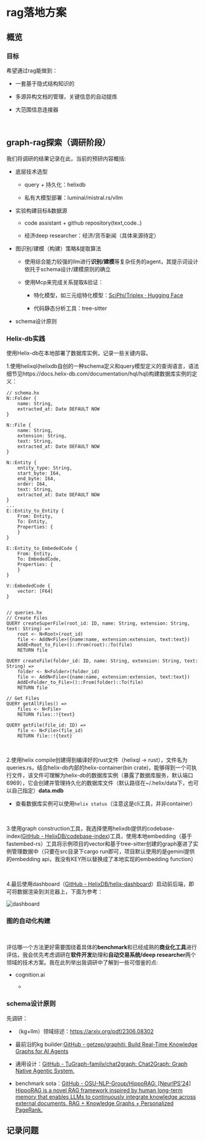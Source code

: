 # rag落地方案

## 概览

### 目标

希望通过rag能做到：

* 一套基于隐式结构知识的

* 多源异构文档的管理，关键信息的自动提炼

* 大范围信息连接器

<br>

## graph-rag探索（调研阶段）

我们将调研的结果记录在此，当前的预研内容概括:

* 底层技术选型
  
  * query + 持久化：helixdb
  
  * 私有大模型部署：luminal/mistral.rs/vllm
- 实验构建目标&数据源
  
  - code assistant + github repository(text,code..)
  
  - 经济deep researcher：经济/货币新闻（具体来源待定）

- 图识别/建模（构建）策略&提取算法
  
  - 使用综合能力较强的llm进行**识别/建模**等复杂任务的agent，其提示词设计依托于schema设计/建模原则的确立
  
  - 使用Mcp来完成关系提取&验证：
    
    - 特化模型，如三元组特化模型：[SciPhi/Triplex · Hugging Face](https://huggingface.co/SciPhi/Triplex)
    
    - 代码静态分析工具：tree-sitter

- schema设计原则

### Helix-db实践

使用Helix-db在本地部署了数据库实例，记录一些关键内容。

1.使用helixql(helixdb自创的一种schema定义和query模型定义的查询语言，语法细节见https://docs.helix-db.com/documentation/hql/hql)构建数据库实例的定义：

```cypher
// schema.hx
N::Folder {
    name: String,
    extracted_at: Date DEFAULT NOW
}

N::File {
    name: String,
    extension: String,
    text: String,
    extracted_at: Date DEFAULT NOW
}

N::Entity {
    entity_type: String,
    start_byte: I64,
    end_byte: I64,
    order: I64,
    text: String,
    extracted_at: Date DEFAULT NOW
}
...
E::Entity_to_Entity {
    From: Entity,
    To: Entity,
    Properties: {
    }
}

E::Entity_to_EmbededCode {
    From: Entity,
    To: EmbededCode,
    Properties: {
    }
}

V::EmbededCode {
    vector: [F64]
}


// queries.hx
// Create Files
QUERY createSuperFile(root_id: ID, name: String, extension: String, text: String) => 
    root <- N<Root>(root_id)
    file <- AddN<File>({name:name, extension:extension, text:text})
    AddE<Root_to_File>()::From(root)::To(file)
    RETURN file

QUERY createFile(folder_id: ID, name: String, extension: String, text: String) => 
    folder <- N<Folder>(folder_id)
    file <- AddN<File>({name:name, extension:extension, text:text})
    AddE<Folder_to_File>()::From(folder)::To(file)
    RETURN file

// Get Files
QUERY getAllFiles() => 
    files <- N<File>
    RETURN files::!{text}

QUERY getFile(file_id: ID) => 
    file <- N<File>(file_id)
    RETURN file::!{text}
```

<br>

2.使用helix compile创建得到编译好的rust文件（helixql -> rust），文件名为queries.rs，结合helix-db内部的helix-container(bin crate)，能够得到一个可执行文件，该文件可理解为helix-db的数据库实例（暴露了数据库服务，默认端口6969），它会创建并管理持久化的数据库文件（默认路径在~/.helix/data下，也可以自己指定）**data.mdb**

* 查看数据库实例可以使用`helix status`（注意这是cli工具，并非container）

<br>

3.使用graph construction工具，我选择使用helixdb提供的codebase-index([GitHub - HelixDB/codebase-index](https://github.com/HelixDB/codebase-index/tree/main))工具，使用本地embedding（基于fastembed-rs）工具将示例项目的vector和基于tree-sitter创建的graph塞进了实例管理数据中（只要在src目录下cargo run即可，项目默认使用的是gemini提供的embedding api，我没有KEY所以替换成了本地实现的embedding function）

<br>

4.最后使用dashboard（[GitHub - HelixDB/helix-dashboard](https://github.com/HelixDB/helix-dashboard)）启动前后端，即可将数据渲染到浏览器上，下面为参考：

![dashboard](/Users/wangjiajie/software/ClassNotebook/statics/helixdb-dashboard.png)

### 图的自动化构建

<br>

评估哪一个方法更好需要围绕着具体的**benchmark**和已经成熟的**商业化工具**进行评估，我会优先考虑调研在**软件开发**助理和**自动交易系统/deep researcher**两个领域的技术方案。我在此列举出我调研中了解到一些可借鉴的点:

* cognition.ai
  
  * 

### schema设计原则

先调研：

* （kg+llm）领域综述：https://arxiv.org/pdf/2306.08302

* 最前沿的kg builder:[GitHub - getzep/graphiti: Build Real-Time Knowledge Graphs for AI Agents](https://github.com/getzep/graphiti)

* 通用设计：[GitHub - TuGraph-family/chat2graph: Chat2Graph: Graph Native Agentic System.](https://github.com/TuGraph-family/chat2graph)

* benchmark sota：[GitHub - OSU-NLP-Group/HippoRAG: [NeurIPS&#39;24] HippoRAG is a novel RAG framework inspired by human long-term memory that enables LLMs to continuously integrate knowledge across external documents. RAG + Knowledge Graphs + Personalized PageRank.](https://github.com/OSU-NLP-Group/HippoRAG)



## 记录问题
